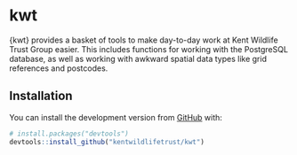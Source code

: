 
<!-- README.md is generated from README.Rmd. Please edit that file -->

# kwt

<!-- badges: start -->
<!-- badges: end -->

{kwt} provides a basket of tools to make day-to-day work at Kent
Wildlife Trust Group easier. This includes functions for working with
the PostgreSQL database, as well as working with awkward spatial data
types like grid references and postcodes.

## Installation

You can install the development version from
[GitHub](https://github.com/) with:

``` r
# install.packages("devtools")
devtools::install_github("kentwildlifetrust/kwt")
```

